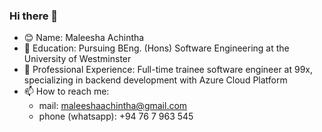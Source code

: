 ### Hi there 👋

- 😊 Name: Maleesha Achintha
- 📖 Education: Pursuing BEng. (Hons) Software Engineering at the University of Westminster
- 🔭 Professional Experience: Full-time trainee software engineer at 99x, specializing in backend development with Azure Cloud Platform
- 📫 How to reach me:
  - mail: maleeshaachintha@gmail.com
  - phone (whatsapp): +94 76 7 963 545
